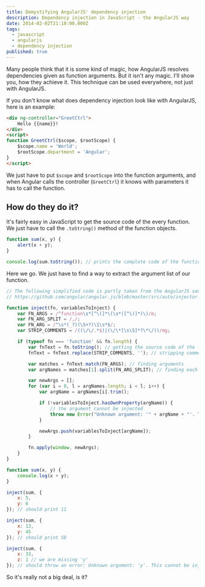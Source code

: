 ```yaml
---
title: Demystifying AngularJS' dependency injection
description: Dependency injection in JavaScript - the AngularJS way
date: 2014-02-02T21:10:00.000Z
tags:
  - javascript
  - angularjs
  - dependency injection
published: true
---
```


Many people think that it is some kind of magic, how AngularJS resolves dependencies given as function arguments. But it isn't any magic. I'll show you, how they achieve it. This technique can be used everywhere, not just with AngularJS.

<!-- readmore -->

If you don't know what does dependency injection look like with AngularJS, here is an example:
```html
<div ng-controller="GreetCtrl">
    Hello {{name}}!
</div>
<script>
function GreetCtrl($scope, $rootScope) {
    $scope.name = 'World';
    $rootScope.department = 'Angular';
}
</script>
```

We just have to put `$scope` and `$rootScope` into the function arguments, and when Angular calls the controller (`GreetCtrl`)
it knows with parameters it has to call the function.

## How do they do it?

It's fairly easy in JavaScript to get the source code of the every function. We just have to call the `.toString()` method of the function objects.
```JavaScript
function sum(x, y) {
    alert(x + y);
}

console.log(sum.toString()); // prints the complete code of the function
```

Here we go. We just have to find a way to extract the argument list of our function.

```JavaScript
// The following simplified code is partly taken from the AngularJS source code:
// https://github.com/angular/angular.js/blob/master/src/auto/injector.js#L63

function inject(fn, variablesToInject) {
    var FN_ARGS = /^function\s*[^\(]*\(\s*([^\)]*)\)/m;
    var FN_ARG_SPLIT = /,/;
    var FN_ARG = /^\s*(_?)(\S+?)\1\s*$/;
    var STRIP_COMMENTS = /((\/\/.*$)|(\/\*[\s\S]*?\*\/))/mg;

    if (typeof fn === 'function' && fn.length) {
        var fnText = fn.toString(); // getting the source code of the function
        fnText = fnText.replace(STRIP_COMMENTS, ''); // stripping comments like function(/*string*/ a) {}

        var matches = fnText.match(FN_ARGS); // finding arguments
        var argNames = matches[1].split(FN_ARG_SPLIT); // finding each argument name

        var newArgs = [];
        for (var i = 0, l = argNames.length; i < l; i++) {
            var argName = argNames[i].trim();

            if (!variablesToInject.hasOwnProperty(argName)) {
                // the argument cannot be injected
                throw new Error("Unknown argument: '" + argName + "'. This cannot be injected.");
            }

            newArgs.push(variablesToInject[argName]);
        }

        fn.apply(window, newArgs);
    }
}

function sum(x, y) {
    console.log(x + y);
}

inject(sum, {
    x: 5,
    y: 6
}); // should print 11

inject(sum, {
    x: 13,
    y: 45
}); // should print 58

inject(sum, {
    x: 33,
    z: 1 // we are missing 'y'
}); // should throw an error: Unknown argument: 'y'. This cannot be injected.
```

So it's really not a big deal, is it?
